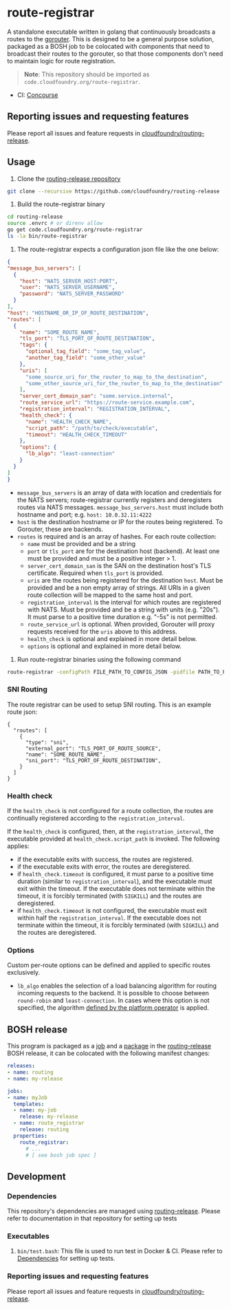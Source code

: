 route-registrar
===============

A standalone executable written in golang that continuously broadcasts a routes
to the [gorouter](https://github.com/cloudfoundry/gorouter).  This is designed
to be a general purpose solution, packaged as a BOSH job to be colocated with
components that need to broadcast their routes to the gorouter, so that those
components don't need to maintain logic for route registration.

> **Note**: This repository should be imported as `code.cloudfoundry.org/route-registrar`.

* CI: [Concourse](https://networking.ci.cf-app.com/teams/ga/pipelines/routing)

## Reporting issues and requesting features

Please report all issues and feature requests in [cloudfoundry/routing-release](https://github.com/cloudfoundry/routing-release).

## Usage

1. Clone the [routing-release repository](https://github.com/cloudfoundry/routing-release)
  ```bash
  git clone --recursive https://github.com/cloudfoundry/routing-release
  ```

1. Build the route-registrar binary
  ```bash
  cd routing-release
  source .envrc # or direnv allow
  go get code.cloudfoundry.org/route-registrar
  ls -la bin/route-registrar
  ```

1. The route-registrar expects a configuration json file like the one below:
  ```json
{
  "message_bus_servers": [
    {
      "host": "NATS_SERVER_HOST:PORT",
      "user": "NATS_SERVER_USERNAME",
      "password": "NATS_SERVER_PASSWORD"
    }
  ],
  "host": "HOSTNAME_OR_IP_OF_ROUTE_DESTINATION",
  "routes": [
    {
      "name": "SOME_ROUTE_NAME",
      "tls_port": "TLS_PORT_OF_ROUTE_DESTINATION",
      "tags": {
        "optional_tag_field": "some_tag_value",
        "another_tag_field": "some_other_value"
      },
      "uris": [
        "some_source_uri_for_the_router_to_map_to_the_destination",
        "some_other_source_uri_for_the_router_to_map_to_the_destination"
      ],
      "server_cert_domain_san": "some.service.internal",
      "route_service_url": "https://route-service.example.com",
      "registration_interval": "REGISTRATION_INTERVAL",
      "health_check": {
        "name": "HEALTH_CHECK_NAME",
        "script_path": "/path/to/check/executable",
        "timeout": "HEALTH_CHECK_TIMEOUT"
      },
      "options": {
        "lb_algo": "least-connection"
      }
    }
  ]
}
  ```
  - `message_bus_servers` is an array of data with location and credentials for
    the NATS servers; route-registrar currently registers and deregisters routes
    via NATS messages. `message_bus_servers.host` must include both hostname and
    port; e.g. `host: 10.0.32.11:4222`
  - `host` is the destination hostname or IP for the routes being registered. To
    Gorouter, these are backends.
  - `routes` is required and is an array of hashes. For each route collection:
    - `name` must be provided and be a string
    - `port` or `tls_port` are for the destination host (backend). At least one
      must be provided and must be a positive integer > 1.
    - `server_cert_domain_san` is the SAN on the destination host's TLS
      certificate. Required when `tls_port` is provided.
    - `uris` are the routes being registered for the destination `host`. Must be
      provided and be a non empty array of strings.  All URIs in a given route
      collection will be mapped to the same host and port.
    - `registration_interval` is the interval for which routes are registered
      with NATS. Must be provided and be a string with units (e.g. "20s"). It
      must parse to a positive time duration e.g. "-5s" is not permitted.
    - `route_service_url` is optional. When provided, Gorouter will proxy
      requests received for the `uris` above to this address.
    - `health_check` is optional and explained in more detail below.
    - `options` is optional and explained in more detail below.

1. Run route-registrar binaries using the following command
  ```bash
  route-registrar -configPath FILE_PATH_TO_CONFIG_JSON -pidfile PATH_TO_PIDFILE
  ```

### SNI Routing
The route registrar can be used to setup SNI routing. This is an example route json:
```
{
  "routes": [
    {
      "type": "sni",
      "external_port": "TLS_PORT_OF_ROUTE_SOURCE",
      "name": "SOME_ROUTE_NAME",
      "sni_port": "TLS_PORT_OF_ROUTE_DESTINATION",
    }
  ]
}
```
### Health check

If the `health_check` is not configured for a route collection, the routes are continually registered according to the `registration_interval`.

If the `health_check` is configured, then, at the `registration_interval`, 
the executable provided at `health_check.script_path` is invoked. 
The following applies:
- if the executable exits with success, the routes are registered.
- if the executable exits with error, the routes are deregistered.
- if `health_check.timeout` is configured, it must parse to a positive time
  duration (similar to `registration_interval`), and the executable must exit
  within the timeout. If the executable does not terminate within the timeout,
  it is forcibly terminated (with `SIGKILL`) and the routes are deregistered.
- if `health_check.timeout` is not configured, the executable must exit within
  half the `registration_interval`. If the executable does not terminate within
  the timeout, it is forcibly terminated (with `SIGKILL`) and the routes are
  deregistered.

### Options
Custom per-route options can be defined and applied to specific routes exclusively.
- `lb_algo` enables the selection of a load balancing algorithm for routing incoming requests to the backend. It is possible to choose between `round-robin` and `least-connection`. In cases where this option is not specified, the algorithm [defined by the platform operator](https://github.com/cloudfoundry/routing-release/blob/develop/jobs/gorouter/spec#L101) is applied.

## BOSH release

This program is packaged as a
[job](https://github.com/cloudfoundry/routing-release/tree/master/jobs/route_registrar)
and a
[package](https://github.com/cloudfoundry/routing-release/tree/master/packages/route_registrar)
in the [routing-release](https://github.com/cloudfoundry/routing-release) BOSH
release, it can be colocated with the following manifest changes:

```yaml
releases:
- name: routing
- name: my-release

jobs:
- name: myJob
  templates:
  - name: my-job
    release: my-release
  - name: route_registrar
    release: routing
  properties:
    route_registrar:
      # ...
      # [ see bosh job spec ]
```

## Development

### <a name="dependencies"></a>Dependencies

This repository's dependencies are managed using
[routing-release](https://github.com/cloudfoundry/routing-release). Please refer to documentation in that repository for setting up tests

### Executables

1. `bin/test.bash`: This file is used to run test in Docker & CI. Please refer to [Dependencies](#dependencies) for setting up tests.

### Reporting issues and requesting features

Please report all issues and feature requests in [cloudfoundry/routing-release](https://github.com/cloudfoundry/routing-release).
